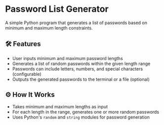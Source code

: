 # Password List Generator

A simple Python program that generates a list of passwords based on minimum and maximum length constraints.

## 🛠️ Features

- User inputs minimum and maximum password lengths
- Generates a list of random passwords within the given length range
- Passwords can include letters, numbers, and special characters (configurable)
- Outputs the generated passwords to the terminal or a file (optional)

## ⚙️ How It Works

- Takes minimum and maximum lengths as input
- For each length in the range, generates one or more random passwords
- Uses Python's `random` and `string` modules for password generation
